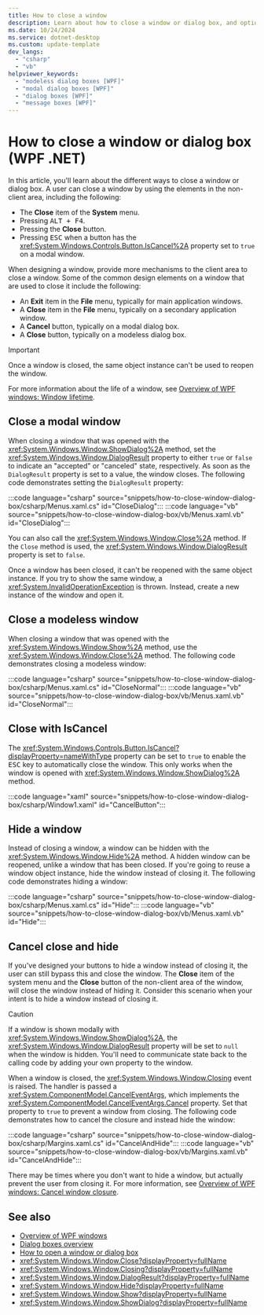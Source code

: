 ```yaml
---
title: How to close a window
description: Learn about how to close a window or dialog box, and optionally return a value, in Windows Foundation Presentation (WPF).
ms.date: 10/24/2024
ms.service: dotnet-desktop
ms.custom: update-template
dev_langs: 
  - "csharp"
  - "vb"
helpviewer_keywords: 
  - "modeless dialog boxes [WPF]"
  - "modal dialog boxes [WPF]"
  - "dialog boxes [WPF]"
  - "message boxes [WPF]"
---
```


# How to close a window or dialog box (WPF .NET)

In this article, you'll learn about the different ways to close a window or dialog box. A user can close a window by using the elements in the non-client area, including the following:

- The **Close** item of the **System** menu.
- Pressing <kbd>ALT + F4</kbd>.
- Pressing the **Close** button.
- Pressing <kbd>ESC</kbd> when a button has the <xref:System.Windows.Controls.Button.IsCancel%2A> property set to `true` on a modal window.

When designing a window, provide more mechanisms to the client area to close a window. Some of the common design elements on a window that are used to close it include the following:

- An **Exit** item in the **File** menu, typically for main application windows.
- A **Close** item in the **File** menu, typically on a secondary application window.
- A **Cancel** button, typically on a modal dialog box.
- A **Close** button, typically on a modeless dialog box.

> [!IMPORTANT]
> Once a window is closed, the same object instance can't be used to reopen the window.

For more information about the life of a window, see [Overview of WPF windows: Window lifetime](index.md#window-lifetime).

## Close a modal window

When closing a window that was opened with the <xref:System.Windows.Window.ShowDialog%2A> method, set the <xref:System.Windows.Window.DialogResult> property to either `true` or `false` to indicate an "accepted" or "canceled" state, respectively. As soon as the `DialogResult` property is set to a value, the window closes. The following code demonstrates setting the `DialogResult` property:

:::code language="csharp" source="snippets/how-to-close-window-dialog-box/csharp/Menus.xaml.cs" id="CloseDialog":::
:::code language="vb" source="snippets/how-to-close-window-dialog-box/vb/Menus.xaml.vb" id="CloseDialog":::

You can also call the <xref:System.Windows.Window.Close%2A> method. If the `Close` method is used, the <xref:System.Windows.Window.DialogResult> property is set to `false`.

Once a window has been closed, it can't be reopened with the same object instance. If you try to show the same window, a <xref:System.InvalidOperationException> is thrown. Instead, create a new instance of the window and open it.

## Close a modeless window

When closing a window that was opened with the <xref:System.Windows.Window.Show%2A> method, use the <xref:System.Windows.Window.Close%2A> method. The following code demonstrates closing a modeless window:

:::code language="csharp" source="snippets/how-to-close-window-dialog-box/csharp/Menus.xaml.cs" id="CloseNormal":::
:::code language="vb" source="snippets/how-to-close-window-dialog-box/vb/Menus.xaml.vb" id="CloseNormal":::

## Close with IsCancel

The <xref:System.Windows.Controls.Button.IsCancel?displayProperty=nameWithType> property can be set to `true` to enable the <kbd>ESC</kbd> key to automatically close the window. This only works when the window is opened with <xref:System.Windows.Window.ShowDialog%2A> method.

:::code language="xaml" source="snippets/how-to-close-window-dialog-box/csharp/Window1.xaml" id="CancelButton":::

## Hide a window

Instead of closing a window, a window can be hidden with the <xref:System.Windows.Window.Hide%2A> method. A hidden window can be reopened, unlike a window that has been closed. If you're going to reuse a window object instance, hide the window instead of closing it. The following code demonstrates hiding a window:

:::code language="csharp" source="snippets/how-to-close-window-dialog-box/csharp/Menus.xaml.cs" id="Hide":::
:::code language="vb" source="snippets/how-to-close-window-dialog-box/vb/Menus.xaml.vb" id="Hide":::

## Cancel close and hide

If you've designed your buttons to hide a window instead of closing it, the user can still bypass this and close the window. The **Close** item of the system menu and the **Close** button of the non-client area of the window, will close the window instead of hiding it. Consider this scenario when your intent is to hide a window instead of closing it.

> [!CAUTION]
> If a window is shown modally with <xref:System.Windows.Window.ShowDialog%2A>, the <xref:System.Windows.Window.DialogResult> property will be set to `null` when the window is hidden. You'll need to communicate state back to the calling code by adding your own property to the window.

When a window is closed, the <xref:System.Windows.Window.Closing> event is raised. The handler is passed a <xref:System.ComponentModel.CancelEventArgs>, which implements the <xref:System.ComponentModel.CancelEventArgs.Cancel> property. Set that property to `true` to prevent a window from closing. The following code demonstrates how to cancel the closure and instead hide the window:

:::code language="csharp" source="snippets/how-to-close-window-dialog-box/csharp/Margins.xaml.cs" id="CancelAndHide":::
:::code language="vb" source="snippets/how-to-close-window-dialog-box/vb/Margins.xaml.vb" id="CancelAndHide":::

There may be times where you don't want to hide a window, but actually prevent the user from closing it. For more information, see [Overview of WPF windows: Cancel window closure](index.md#cancel-window-closure).

## See also

- [Overview of WPF windows](index.md)
- [Dialog boxes overview](dialog-boxes-overview.md)
- [How to open a window or dialog box](how-to-open-window-dialog-box.md)
- <xref:System.Windows.Window.Close?displayProperty=fullName>
- <xref:System.Windows.Window.Closing?displayProperty=fullName>
- <xref:System.Windows.Window.DialogResult?displayProperty=fullName>
- <xref:System.Windows.Window.Hide?displayProperty=fullName>
- <xref:System.Windows.Window.Show?displayProperty=fullName>
- <xref:System.Windows.Window.ShowDialog?displayProperty=fullName>
